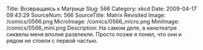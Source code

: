 Title: Возвращаясь к Матрице 
Slug: 566 
Category: xkcd 
Date: 2009-04-17 09:43:29 
SourceNum: 566 
SourceTitle: Matrix Revisited 
Image: /comics/0566.png 
MicroImage: /comics/0566_micro.png 
MiniImage: /comics/0566_mini.png 
Description: На самом деле, в кинотеатре сиквелы меня вполне развлекли.  Просто позже я понял, что они и рядом не стояли с первой частью. 

